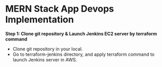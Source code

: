 # MERN Stack App Devops Implementation

**Step 1: Clone git repository & Launch Jenkins EC2 server by terraform command**
 
  - Clone git repository in your local.
  - Go to terraform-jenkins directory, and apply terraform command to launch Jenkins server in AWS.